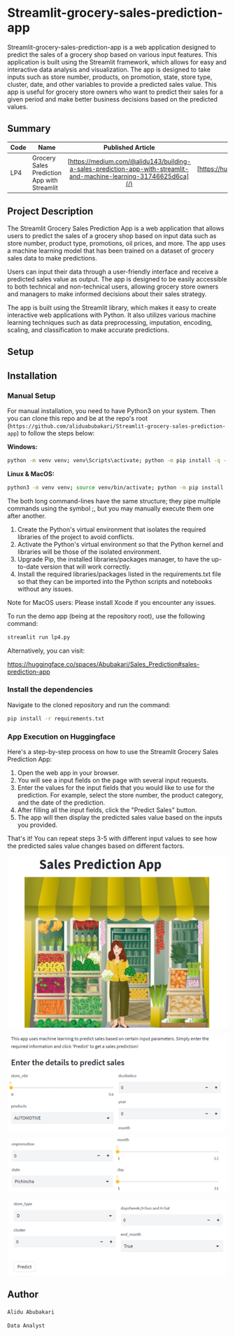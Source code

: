 # Streamlit-grocery-sales-prediction-app
Streamlit-grocery-sales-prediction-app is a web application designed to predict the sales of a grocery shop based on various input features. This application is built using the Streamlit framework, which allows for easy and interactive data analysis and visualization. The app is designed to take inputs such as store number, products, on promotion, state, store type, cluster, date, and other variables to provide a predicted sales value. This app is useful for grocery store owners who want to predict their sales for a given period and make better business decisions based on the predicted values.

## Summary
| Code      | Name        | Published Article |  Deployed App |
|-----------|-------------|:-------------:|------:|
| LP4 | Grocery Sales Prediction App with Streamlit|  [https://medium.com/@alidu143/building-a-sales-prediction-app-with-streamlit-and-machine-learning-31746625d6ca](/) | [https://huggingface.co/spaces/Abubakari/Sales_Prediction#sales-prediction-app](/) |

## Project Description
The Streamlit Grocery Sales Prediction App is a web application that allows users to predict the sales of a grocery shop based on input data such as store number, product type, promotions, oil prices, and more. The app uses a machine learning model that has been trained on a dataset of grocery sales data to make predictions.

Users can input their data through a user-friendly interface and receive a predicted sales value as output. The app is designed to be easily accessible to both technical and non-technical users, allowing grocery store owners and managers to make informed decisions about their sales strategy.

The app is built using the Streamlit library, which makes it easy to create interactive web applications with Python. It also utilizes various machine learning techniques such as data preprocessing, imputation, encoding, scaling, and classification to make accurate predictions.

## Setup

## Installation

### Manual Setup

For manual installation, you need to have Python3 on your system. Then you can clone this repo and be at the repo's root (`https://github.com/aliduabubakari/Streamlit-grocery-sales-prediction-app`) to follow the steps below:

**Windows:**

```bash
python -m venv venv; venv\Scripts\activate; python -m pip install -q --upgrade pip; python -m pip install -qr requirements.txt
```
**Linux & MacOS:**

```bash
python3 -m venv venv; source venv/bin/activate; python -m pip install -q --upgrade pip; python -m pip install -qr requirements.txt
```

The both long command-lines have the same structure; they pipe multiple commands using the symbol ;, but you may manually execute them one after another.

1. Create the Python's virtual environment that isolates the required libraries of the project to avoid conflicts.
2. Activate the Python's virtual environment so that the Python kernel and libraries will be those of the isolated environment.
3. Upgrade Pip, the installed libraries/packages manager, to have the up-to-date version that will work correctly.
5. Install the required libraries/packages listed in the requirements.txt file so that they can be imported into the Python scripts and notebooks without any issues.

Note for MacOS users: Please install Xcode if you encounter any issues.

To run the demo app (being at the repository root), use the following command:

```bash
streamlit run lp4.py
```

Alternatively, you can visit:

https://huggingface.co/spaces/Abubakari/Sales_Prediction#sales-prediction-app

### Install the dependencies

Navigate to the cloned repository and run the command:

```bash
pip install -r requirements.txt
```

### App Execution on Huggingface
Here's a step-by-step process on how to use the Streamlit Grocery Sales Prediction App:

1. Open the web app in your browser.
2. You will see a input fields on the page with several input requests.
3. Enter the values for the input fields that you would like to use for the prediction. For example, select the store number, the product category, and the date of the prediction.
4. After filling all the input fields, click the "Predict Sales" button.
5. The app will then display the predicted sales value based on the inputs you provided.

That's it! You can repeat steps 3-5 with different input values to see how the predicted sales value changes based on different factors.

![Alt text](images/1.png)

![Alt text](images/2.png)

![Alt text](images/3.png)

![Alt text](images/4.png)




## Author

`Alidu Abubakari`

`Data Analyst`





